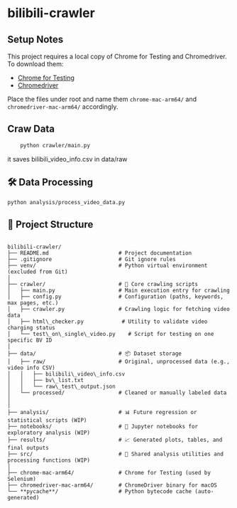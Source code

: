 # bilibili-crawler
## Setup Notes

This project requires a local copy of Chrome for Testing and Chromedriver.
To download them:

- [Chrome for Testing](https://googlechromelabs.github.io/chrome-for-testing/)
- [Chromedriver](https://sites.google.com/chromium.org/driver/)

Place the files under root and name them `chrome-mac-arm64/` and `chromedriver-mac-arm64/` accordingly.

## Craw Data

```bash
    python crawler/main.py 
```  
it saves bilibili_video_info.csv in data/raw

## 🛠 Data Processing

```bash
python analysis/process_video_data.py
```


## 📁 Project Structure

```

bilibili-crawler/
├── README.md                      # Project documentation
├── .gitignore                     # Git ignore rules
├── venv/                          # Python virtual environment (excluded from Git)
│
├── crawler/                       # 🔧 Core crawling scripts
│   ├── main.py                    # Main execution entry for crawling
│   ├── config.py                  # Configuration (paths, keywords, max pages, etc.)
│   ├── crawler.py                 # Crawling logic for fetching video data
│   ├── html\_checker.py            # Utility to validate video charging status
│   └── test\_on\_single\_video.py    # Script for testing on one specific BV ID
│
├── data/                          # 📦 Dataset storage
│   ├── raw/                       # Original, unprocessed data (e.g., video info CSV)
│   │   ├── bilibili\_video\_info.csv
│   │   ├── bv\_list.txt
│   │   └── raw\_test\_output.json
│   └── processed/                 # Cleaned or manually labeled data
│       
│
├── analysis/                      # 📊 Future regression or statistical scripts (WIP)
├── notebooks/                     # 🧪 Jupyter notebooks for exploratory analysis (WIP)
├── results/                       # 📈 Generated plots, tables, and final outputs
├── src/                           # 🧩 Shared analysis utilities and processing functions (WIP)
│
├── chrome-mac-arm64/              # Chrome for Testing (used by Selenium)
├── chromedriver-mac-arm64/        # ChromeDriver binary for macOS
└── **pycache**/                   # Python bytecode cache (auto-generated)

```